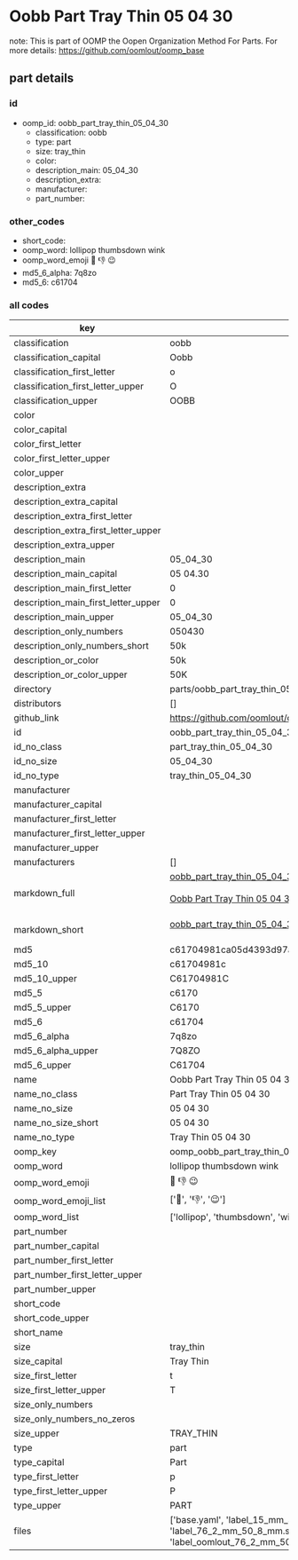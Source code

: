 # Oobb Part Tray Thin 05 04 30  

note: This is part of OOMP the Oopen Organization Method For Parts. For more details: https://github.com/oomlout/oomp_base

##  part details





### id
* oomp_id: oobb_part_tray_thin_05_04_30
  * classification: oobb
  * type: part
  * size: tray_thin
  * color: 
  * description_main: 05_04_30
  * description_extra: 
  * manufacturer: 
  * part_number: 

### other_codes
* short_code: 
* oomp_word: lollipop thumbsdown wink
* oomp_word_emoji :lollipop: :thumbsdown: :wink:
* md5_6_alpha: 7q8zo
* md5_6: c61704

### all codes 
| key | value |  
| --- | --- |  
| classification | oobb |  
| classification_capital | Oobb |  
| classification_first_letter | o |  
| classification_first_letter_upper | O |  
| classification_upper | OOBB |  
| color |  |  
| color_capital |  |  
| color_first_letter |  |  
| color_first_letter_upper |  |  
| color_upper |  |  
| description_extra |  |  
| description_extra_capital |  |  
| description_extra_first_letter |  |  
| description_extra_first_letter_upper |  |  
| description_extra_upper |  |  
| description_main | 05_04_30 |  
| description_main_capital | 05 04.30 |  
| description_main_first_letter | 0 |  
| description_main_first_letter_upper | 0 |  
| description_main_upper | 05_04_30 |  
| description_only_numbers | 050430 |  
| description_only_numbers_short | 50k |  
| description_or_color | 50k |  
| description_or_color_upper | 50K |  
| directory | parts/oobb_part_tray_thin_05_04_30 |  
| distributors | [] |  
| github_link | https://github.com/oomlout/oomlout_oomp_part_src/tree/main/parts/oobb_part_tray_thin_05_04_30/working |  
| id | oobb_part_tray_thin_05_04_30 |  
| id_no_class | part_tray_thin_05_04_30 |  
| id_no_size | 05_04_30 |  
| id_no_type | tray_thin_05_04_30 |  
| manufacturer |  |  
| manufacturer_capital |  |  
| manufacturer_first_letter |  |  
| manufacturer_first_letter_upper |  |  
| manufacturer_upper |  |  
| manufacturers | [] |  
| markdown_full | [oobb_part_tray_thin_05_04_30](https://github.com/oomlout/oomlout_oomp_part_src/tree/main/parts/oobb_part_tray_thin_05_04_30/working)<br>[](https://github.com/oomlout/oomlout_oomp_part_src/tree/main/parts/oobb_part_tray_thin_05_04_30/working)<br>[Oobb Part Tray Thin 05 04 30](https://github.com/oomlout/oomlout_oomp_part_src/tree/main/parts/oobb_part_tray_thin_05_04_30/working)<br><br> |  
| markdown_short | [oobb_part_tray_thin_05_04_30](https://github.com/oomlout/oomlout_oomp_part_src/tree/main/parts/oobb_part_tray_thin_05_04_30/working)<br><br> |  
| md5 | c61704981ca05d4393d97af035d4938b |  
| md5_10 | c61704981c |  
| md5_10_upper | C61704981C |  
| md5_5 | c6170 |  
| md5_5_upper | C6170 |  
| md5_6 | c61704 |  
| md5_6_alpha | 7q8zo |  
| md5_6_alpha_upper | 7Q8ZO |  
| md5_6_upper | C61704 |  
| name | Oobb Part Tray Thin 05 04 30 |  
| name_no_class | Part Tray Thin 05 04 30 |  
| name_no_size | 05 04 30 |  
| name_no_size_short | 05 04 30 |  
| name_no_type | Tray Thin 05 04 30 |  
| oomp_key | oomp_oobb_part_tray_thin_05_04_30 |  
| oomp_word | lollipop thumbsdown wink |  
| oomp_word_emoji | :lollipop: :thumbsdown: :wink: |  
| oomp_word_emoji_list | [':lollipop:', ':thumbsdown:', ':wink:'] |  
| oomp_word_list | ['lollipop', 'thumbsdown', 'wink'] |  
| part_number |  |  
| part_number_capital |  |  
| part_number_first_letter |  |  
| part_number_first_letter_upper |  |  
| part_number_upper |  |  
| short_code |  |  
| short_code_upper |  |  
| short_name |  |  
| size | tray_thin |  
| size_capital | Tray Thin |  
| size_first_letter | t |  
| size_first_letter_upper | T |  
| size_only_numbers |  |  
| size_only_numbers_no_zeros |  |  
| size_upper | TRAY_THIN |  
| type | part |  
| type_capital | Part |  
| type_first_letter | p |  
| type_first_letter_upper | P |  
| type_upper | PART |  
| files | ['base.yaml', 'label_15_mm_30_mm.pdf', 'label_15_mm_30_mm.svg', 'label_76_2_mm_50_8_mm.pdf', 'label_76_2_mm_50_8_mm.svg', 'label_oomlout_76_2_mm_50_8_mm.pdf', 'label_oomlout_76_2_mm_50_8_mm.svg', 'readme.md', 'working.json', 'working.yaml'] |  
